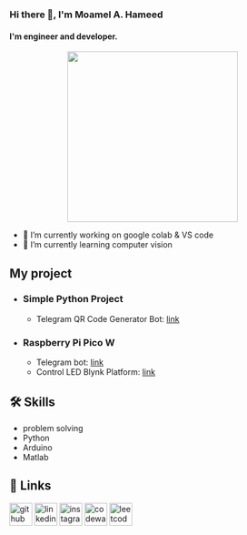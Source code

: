 ### Hi there 👋, I'm Moamel A. Hameed
#### I'm engineer and developer. 

<div align="center">
<img src="https://octodex.github.com/images/privateinvestocat.jpg" width="300">
<p> </p>
</div>



- 🔭 I’m currently working on google colab & VS code 
- 🌱 I’m currently learning computer vision 


## My project
* ### Simple Python Project
  * Telegram QR Code Generator Bot: [link](https://github.com/moaml1999/SimplePythonProject/tree/main#telegram-qr-code-generator-bot)
* ### Raspberry Pi Pico W
  * Telegram bot: [link](https://github.com/moaml1999/RaspberryPi_Pico_w/tree/main/Telegram%20pico%20W)
  * Control LED Blynk Platform: [link](https://github.com/moaml1999/RaspberryPi_Pico_w/tree/main/Control%20LED%20on%20RPi%20Pico%20using%20Blynk%20Platform%20and%20CircuitPython)

## 🛠 Skills
* problem solving
* Python 
* Arduino 
* Matlab 






## 🔗 Links

[<img src='https://cdn.jsdelivr.net/npm/simple-icons@3.0.1/icons/github.svg' alt='github' height='40' >](https://github.com/moaml1999)
[<img src='https://cdn.jsdelivr.net/npm/simple-icons@3.0.1/icons/linkedin.svg' alt='linkedin' height='40'>](https://www.linkedin.com/in/moamel-abdullah/) 
[<img src='https://cdn.jsdelivr.net/npm/simple-icons@3.0.1/icons/instagram.svg' alt='instagram' height='40'>](https://www.instagram.com/_mah99_/) 
[<img src='https://cdn.jsdelivr.net/npm/simple-icons@3.0.1/icons/codewars.svg' alt='codewars' height='40'>](https://www.codewars.com/users/moamel%20abdullah)
[<img src='https://cdn.jsdelivr.net/npm/simple-icons@3.0.1/icons/leetcode.svg' alt='leetcode' height='40'>](https://leetcode.com/Moamel99/)  

